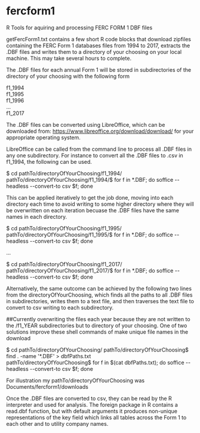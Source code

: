 # fercform1
R Tools for aquiring and processing FERC FORM 1 DBF files

getFercForm1.txt contains a few short R code blocks that download zipfiles containing the FERC Form 1 databases files from 1994 to 2017, extracts the .DBF files and writes them to a directory of your choosing on your local machine.  This may take several hours to complete.

The .DBF files for each annual Form 1 will be stored in subdirectories of the directory of your choosing with the following form

f1_1994  
f1_1995  
f1_1996  
...  
f1_2017  

The .DBF files can be converted using LibreOffice, which can be downloaded from: https://www.libreoffice.org/download/download/ for your appropriate operating system.

LibreOffice can be called from the command line to process all .DBF files in any one subdirectory. For instance to convert all the .DBF files to .csv in f1_1994, the following can be used. 

$ cd pathTo/directoryOfYourChoosing/f1_1994/  
pathTo/directoryOfYourChoosing/f1_1994/$ for f in *.DBF; do soffice --headless --convert-to csv $f; done  

This can be applied iteratively to get the job done, moving into each directory each time to avoid writing to some higher directory where they will be overwritten on each iteration becuase the .DBF files have the same names in each directory.

$ cd pathTo/directoryOfYourChoosing/f1_1995/  
pathTo/directoryOfYourChoosing/f1_1995/$ for f in *.DBF; do soffice --headless --convert-to csv $f; done

...  

$ cd pathTo/directoryOfYourChoosing/f1_2017/  
pathTo/directoryOfYourChoosing/f1_2017/$ for f in *.DBF; do soffice --headless --convert-to csv $f; done  

Alternatively, the same outcome can be achieved by the following two lines from the directoryOfYourChoosing, which finds all the paths to all .DBF files in subdirectories, writes them to a text file, and then traverses the text file to convert to csv writing to each subdirectory.  

##Currently overwriting the files each year because they are not written to the /f1_YEAR subdirectories but to directory of your choosing.  One of two solutions improve these shell commands of make unique file names in the download

$ cd pathTo/directoryOfYourChoosing/
pathTo/directoryOfYourChoosing$ find . -name '*.DBF' > dbfPaths.txt  
pathTo/directoryOfYourChoosing$ for f in $(cat dbfPaths.txt); do soffice --headless --convert-to csv $f; done

For illustration my pathTo/directoryOfYourChoosing was Documents/fercform1/downloads

Once the .DBF files are converted to csv, they can be read by the R interpreter and used for analysis.  The foreign package in R contains a read.dbf function, but with default arguments it produces non-unique representations of the key field which links all tables across the Form 1 to each other and to utility company names. 

 
